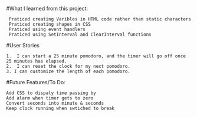 #What I learned from this project:
 ```
  Praticed creating Varibles in HTML code rather than static characters
  Praticed creating shapes in CSS
  Praticed using event handlers
  Praticed using SetInterval and ClearInterval functions

```
#User Stories
```
1.  I can start a 25 minute pomodoro, and the timer will go off once 25 minutes has elapsed.
2.  I can reset the clock for my next pomodoro.
3. I can customize the length of each pomodoro.
```

#Future Features/To Do: 
  ```
  Add CSS to dispaly time passing by
  Add alarm when timer gets to zero
  Convert seconds into minute & seconds
  Keep clock running when swtiched to break
  ```